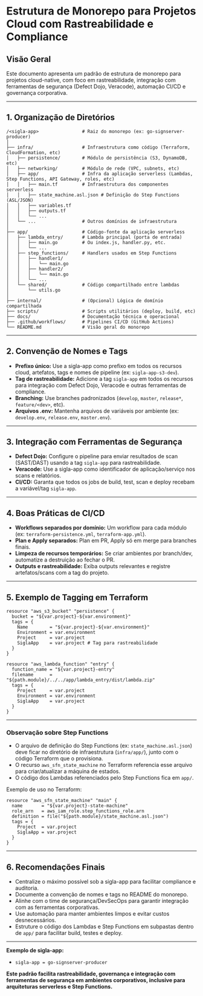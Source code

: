 # Estrutura de Monorepo para Projetos Cloud com Rastreabilidade e Compliance

## Visão Geral
Este documento apresenta um padrão de estrutura de monorepo para projetos cloud-native, com foco em rastreabilidade, integração com ferramentas de segurança (Defect Dojo, Veracode), automação CI/CD e governança corporativa.

---

## 1. Organização de Diretórios

```
/<sigla-app>                # Raiz do monorepo (ex: go-signserver-producer)
│
├── infra/                  # Infraestrutura como código (Terraform, CloudFormation, etc)
│   ├── persistence/        # Módulo de persistência (S3, DynamoDB, etc)
│   ├── networking/         # Módulo de rede (VPC, subnets, etc)
│   ├── app/                # Infra da aplicação serverless (Lambdas, Step Functions, API Gateway, roles, etc)
│   │   ├── main.tf         # Infraestrutura dos componentes serverless
│   │   ├── state_machine.asl.json # Definição do Step Functions (ASL/JSON)
│   │   ├── variables.tf
│   │   ├── outputs.tf
│   │   └── ...
│   └── ...                 # Outros domínios de infraestrutura
│
├── app/                    # Código-fonte da aplicação serverless
│   ├── lambda_entry/       # Lambda principal (porta de entrada)
│   │   ├── main.go         # Ou index.js, handler.py, etc.
│   │   └── ...
│   ├── step_functions/     # Handlers usados em Step Functions
│   │   ├── handler1/
│   │   │   └── main.go
│   │   ├── handler2/
│   │   │   └── main.go
│   │   └── ...
│   └── shared/             # Código compartilhado entre lambdas
│       └── utils.go
│
├── internal/               # (Opcional) Lógica de domínio compartilhada
├── scripts/                # Scripts utilitários (deploy, build, etc)
├── docs/                   # Documentação técnica e operacional
├── .github/workflows/      # Pipelines CI/CD (GitHub Actions)
└── README.md               # Visão geral do monorepo
```

---

## 2. Convenção de Nomes e Tags
- **Prefixo único:** Use a sigla-app como prefixo em todos os recursos cloud, artefatos, tags e nomes de pipeline (ex: `sigla-app-s3-dev`).
- **Tag de rastreabilidade:** Adicione a tag `sigla-app` em todos os recursos para integração com Defect Dojo, Veracode e outras ferramentas de compliance.
- **Branching:** Use branches padronizados (`develop`, `master`, `release*`, `feature/<dev>`, etc).
- **Arquivos .env:** Mantenha arquivos de variáveis por ambiente (ex: `develop.env`, `release.env`, `master.env`).

---

## 3. Integração com Ferramentas de Segurança
- **Defect Dojo:** Configure o pipeline para enviar resultados de scan (SAST/DAST) usando a tag `sigla-app` para rastreabilidade.
- **Veracode:** Use a sigla-app como identificador de aplicação/serviço nos scans e relatórios.
- **CI/CD:** Garanta que todos os jobs de build, test, scan e deploy recebam a variável/tag `sigla-app`.

---

## 4. Boas Práticas de CI/CD
- **Workflows separados por domínio:** Um workflow para cada módulo (ex: `terraform-persistence.yml`, `terraform-app.yml`).
- **Plan e Apply separados:** Plan em PR, Apply só em merge para branches finais.
- **Limpeza de recursos temporários:** Se criar ambientes por branch/dev, automatize a destruição ao fechar o PR.
- **Outputs e rastreabilidade:** Exiba outputs relevantes e registre artefatos/scans com a tag do projeto.

---

## 5. Exemplo de Tagging em Terraform
```hcl
resource "aws_s3_bucket" "persistence" {
  bucket = "${var.project}-${var.environment}"
  tags = {
    Name        = "${var.project}-${var.environment}"
    Environment = var.environment
    Project     = var.project
    SiglaApp    = var.project # Tag para rastreabilidade
  }
}

resource "aws_lambda_function" "entry" {
  function_name = "${var.project}-entry"
  filename      = "${path.module}/../../app/lambda_entry/dist/lambda.zip"
  tags = {
    Project     = var.project
    Environment = var.environment
    SiglaApp    = var.project
  }
}
```

---

### Observação sobre Step Functions
- O arquivo de definição do Step Functions (ex: `state_machine.asl.json`) deve ficar no diretório de infraestrutura (`infra/app/`), junto com o código Terraform que o provisiona.
- O recurso `aws_sfn_state_machine` no Terraform referencia esse arquivo para criar/atualizar a máquina de estados.
- O código dos Lambdas referenciados pelo Step Functions fica em `app/`.

Exemplo de uso no Terraform:
```hcl
resource "aws_sfn_state_machine" "main" {
  name       = "${var.project}-state-machine"
  role_arn   = aws_iam_role.step_functions_role.arn
  definition = file("${path.module}/state_machine.asl.json")
  tags = {
    Project  = var.project
    SiglaApp = var.project
  }
}
```

---

## 6. Recomendações Finais
- Centralize o máximo possível sob a sigla-app para facilitar compliance e auditoria.
- Documente a convenção de nomes e tags no README do monorepo.
- Alinhe com o time de segurança/DevSecOps para garantir integração com as ferramentas corporativas.
- Use automação para manter ambientes limpos e evitar custos desnecessários.
- Estruture o código dos Lambdas e Step Functions em subpastas dentro de `app/` para facilitar build, testes e deploy.

---

**Exemplo de sigla-app:**
- `sigla-app = go-signserver-producer`

**Este padrão facilita rastreabilidade, governança e integração com ferramentas de segurança em ambientes corporativos, inclusive para arquiteturas serverless e Step Functions.**
